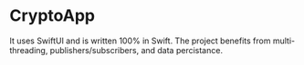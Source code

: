# CryptoApp
It uses SwiftUI and is written 100% in Swift. The project benefits from multi-threading, publishers/subscribers, and data percistance.
